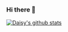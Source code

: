### Hi there 👋

<!--
**daisyjanejohnson/daisyjanejohnson** is a ✨ _special_ ✨ repository because its `README.md` (this file) appears on your GitHub profile.

Here are some ideas to get you started:

- 🔭 I’m currently working on ...
- 🌱 I’m currently learning ...
- 👯 I’m looking to collaborate on ...
- 🤔 I’m looking for help with ...
- 💬 Ask me about ...
- 📫 How to reach me: ...
- 😄 Pronouns: ...
- ⚡ Fun fact: ...
-->
[![Daisy's github stats](https://github-readme-stats.vercel.app/api?username=daisyjanejohnson)](https://github-readme-stats.vercel.app/api?username=daisyjohnson&theme=cobalt&show_icons=true)
